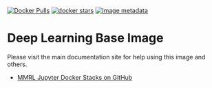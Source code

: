 [![Docker Pulls](https://img.shields.io/docker/pulls/mmrl/dl-base.svg?style=popout)](https://hub.docker.com/r/mmrl/dl-base) [![docker stars](https://img.shields.io/docker/stars/mmrl/dl-base.svg)](https://hub.docker.com/r/mmrl/dl-base) [![image metadata](https://images.microbadger.com/badges/image/mmrl/dl-base.svg)](https://microbadger.com/images/mmrl/dl-base "mmrl/dl-base image metadata")

# Deep Learning Base Image

Please visit the main documentation site for help using this image and others.

* [MMRL Jupyter Docker Stacks on GitHub](https://github.com/mmrl/dl)
